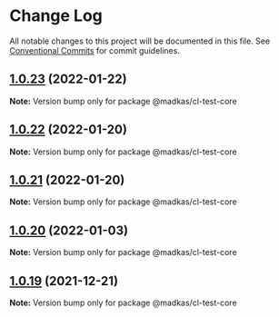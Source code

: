 # Change Log

All notable changes to this project will be documented in this file.
See [Conventional Commits](https://conventionalcommits.org) for commit guidelines.

## [1.0.23](https://github.com/madelynkasula/cl-test/compare/@madkas/cl-test-core@1.0.22...@madkas/cl-test-core@1.0.23) (2022-01-22)

**Note:** Version bump only for package @madkas/cl-test-core





## [1.0.22](https://github.com/madelynkasula/cl-test/compare/@madkas/cl-test-core@1.0.20...@madkas/cl-test-core@1.0.22) (2022-01-20)

**Note:** Version bump only for package @madkas/cl-test-core





## [1.0.21](https://github.com/madelynkasula/cl-test/compare/@madkas/cl-test-core@1.0.20...@madkas/cl-test-core@1.0.21) (2022-01-20)

**Note:** Version bump only for package @madkas/cl-test-core





## [1.0.20](https://github.com/madelynkasula/cl-test/compare/@madkas/cl-test-core@1.0.19...@madkas/cl-test-core@1.0.20) (2022-01-03)

**Note:** Version bump only for package @madkas/cl-test-core





## [1.0.19](https://github.com/madelynkasula/cl-test/compare/@madkas/cl-test-core@1.0.18...@madkas/cl-test-core@1.0.19) (2021-12-21)

**Note:** Version bump only for package @madkas/cl-test-core
